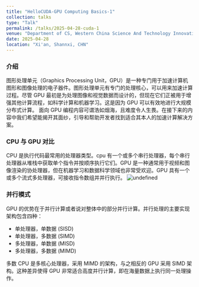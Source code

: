 ```yaml
---
title: "HelloCUDA-GPU Computing Basics-1"
collection: talks
type: "Talk"
permalink: /talks/2025-04-28-cuda-1
venue: "Department of CS, Western China Science And Technology Innovation Harbour"
date: 2025-04-28
location: "Xi'an, Shannxi, CHN"
---
```


### 介绍

图形处理单元（Graphics Processing Unit，GPU）是一种专门用于加速计算机图形和图像处理的电子器件。图形处理单元有专门的处理核心，可以用来加速计算过程。尽管 GPU 最初是为处理图像和视觉数据而设计的，但现在它们正被用于增强其他计算流程，如科学计算和机器学习。这是因为 GPU 可以有效地进行大规模分布式计算。
面向 GPU 编程内容可谓浩如烟海，且难度令人生畏。在接下来的内容中我们希望能揭开其面纱，引导和帮助开发者找到适合其本人的加速计算解决方案。

### CPU 与 GPU 对比

CPU 是执行代码最常用的处理器类型。cpu 有一个或多个串行处理器，每个串行处理器从堆栈中获取单个指令并按顺序执行它们。GPU 是一种通常用于视频和图像渲染的协处理器，但在机器学习和数据科学领域也非常受欢迎。GPU 具有一个或多个流式多处理器，可接收指令数组并并行执行。
![undefined](https://img.alicdn.com/imgextra/i1/2908891782/O1CN012l5S411P2CqAo7Hp1_!!2908891782-2-chatting.png)

### 并行模式

GPU 的优势在于并行计算或者说对整体中的部分并行计算。并行处理的主要实现架构包含四种：
- 单处理器，单数据 (SISD)
- 单处理器，多数据 (SIMD)
- 多处理器，单数据 (MISD)
- 多处理器，多数据 (MIMD)

多数 CPU 是多核心处理器，采用 MIMD 的架构，与之相反的 GPU 采用 SIMD 架构。这种差异使得 GPU 非常适合高度并行计算，即在海量数据上执行同一处理操作。


